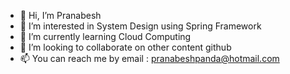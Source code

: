- 👋 Hi, I’m Pranabesh
- 👀 I’m interested in System Design using Spring Framework
- 🌱 I’m currently learning Cloud Computing
- 💞️ I’m looking to collaborate on other content github
- 📫 You can reach me by email : pranabeshpanda@hotmail.com

<!---
pranabeshpanda/pranabeshpanda is a ✨ special ✨ repository because its `README.md` (this file) appears on your GitHub profile.
You can click the Preview link to take a look at your changes.
--->
